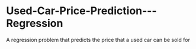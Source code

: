 # Used-Car-Price-Prediction---Regression
A regression problem that predicts the price that a used car can be sold for
